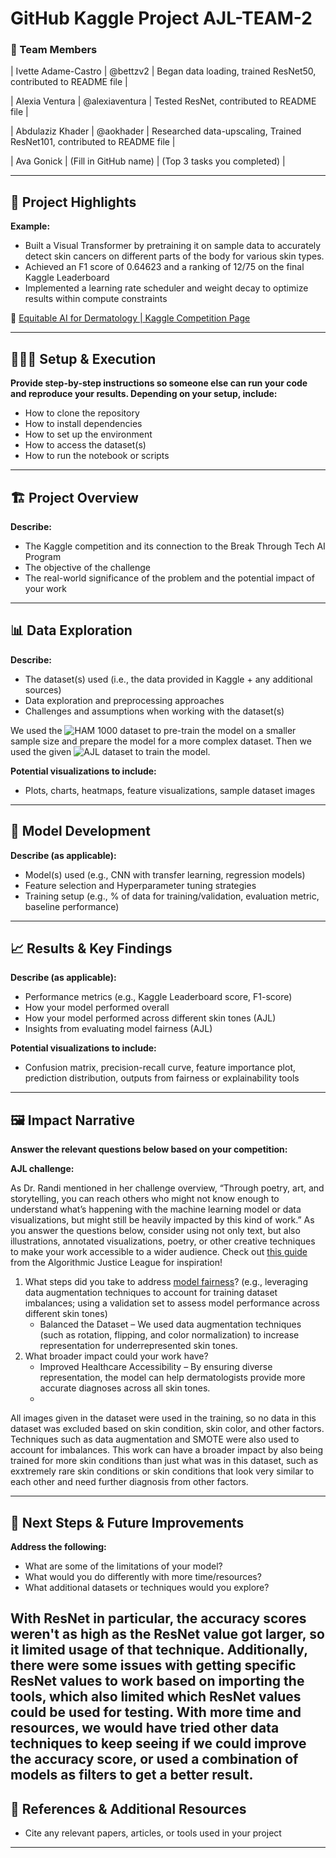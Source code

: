 
# GitHub Kaggle Project AJL-TEAM-2



### **👥 Team Members**
| Ivette Adame-Castro | @bettzv2 | Began data loading, trained ResNet50, contributed to README file |

| Alexia Ventura | @alexiaventura | Tested ResNet, contributed to README file |

| Abdulaziz Khader | @aokhader | Researched data-upscaling, Trained ResNet101, contributed to README file |

| Ava Gonick | (Fill in GitHub name) | (Top 3 tasks you completed) |

---

## **🎯 Project Highlights**

**Example:**

* Built a Visual Transformer by pretraining it on sample data to accurately detect skin cancers on different parts of the body for various skin types.
* Achieved an F1 score of 0.64623 and a ranking of 12/75 on the final Kaggle Leaderboard
* Implemented a learning rate scheduler and weight decay to optimize results within compute constraints

🔗 [Equitable AI for Dermatology | Kaggle Competition Page](https://www.kaggle.com/competitions/bttai-ajl-2025/overview)

---

## **👩🏽‍💻 Setup & Execution**

**Provide step-by-step instructions so someone else can run your code and reproduce your results. Depending on your setup, include:**

* How to clone the repository
* How to install dependencies
* How to set up the environment
* How to access the dataset(s)
* How to run the notebook or scripts

---

## **🏗️ Project Overview**

**Describe:**

* The Kaggle competition and its connection to the Break Through Tech AI Program
* The objective of the challenge
* The real-world significance of the problem and the potential impact of your work


---

## **📊 Data Exploration**

**Describe:**

* The dataset(s) used (i.e., the data provided in Kaggle \+ any additional sources)
* Data exploration and preprocessing approaches
* Challenges and assumptions when working with the dataset(s)

We used the ![HAM 1000](https://www.kaggle.com/datasets/kmader/skin-cancer-mnist-ham10000) dataset to pre-train the model on a smaller sample size and prepare the model for a more complex dataset. Then we used the given ![AJL dataset](https://www.kaggle.com/competitions/bttai-ajl-2025/data) to train the model.

**Potential visualizations to include:**

* Plots, charts, heatmaps, feature visualizations, sample dataset images

---

## **🧠 Model Development**

**Describe (as applicable):**

* Model(s) used (e.g., CNN with transfer learning, regression models)
* Feature selection and Hyperparameter tuning strategies
* Training setup (e.g., % of data for training/validation, evaluation metric, baseline performance)

---

## **📈 Results & Key Findings**

**Describe (as applicable):**

* Performance metrics (e.g., Kaggle Leaderboard score, F1-score)
* How your model performed overall
* How your model performed across different skin tones (AJL)
* Insights from evaluating model fairness (AJL)

**Potential visualizations to include:**

* Confusion matrix, precision-recall curve, feature importance plot, prediction distribution, outputs from fairness or explainability tools

---

## **🖼️ Impact Narrative**

**Answer the relevant questions below based on your competition:**

**AJL challenge:**

As Dr. Randi mentioned in her challenge overview, “Through poetry, art, and storytelling, you can reach others who might not know enough to understand what’s happening with the machine learning model or data visualizations, but might still be heavily impacted by this kind of work.”
As you answer the questions below, consider using not only text, but also illustrations, annotated visualizations, poetry, or other creative techniques to make your work accessible to a wider audience.
Check out [this guide](https://drive.google.com/file/d/1kYKaVNR\_l7Abx2kebs3AdDi6TlPviC3q/view) from the Algorithmic Justice League for inspiration!

1. What steps did you take to address [model fairness](https://haas.berkeley.edu/wp-content/uploads/What-is-fairness_-EGAL2.pdf)? (e.g., leveraging data augmentation techniques to account for training dataset imbalances; using a validation set to assess model performance across different skin tones)
   - Balanced the Dataset – We used data augmentation techniques (such as rotation, flipping, and color normalization) to increase representation for underrepresented skin tones.
3. What broader impact could your work have?
   - Improved Healthcare Accessibility – By ensuring diverse representation, the model can help dermatologists provide more accurate diagnoses across all skin tones.
   - 

All images given in the dataset were used in the training, so no data in this dataset was excluded based on skin condition, skin color, and other factors. Techniques such as data augmentation and SMOTE were also used to account for imbalances. This work can have a broader impact by also being trained for more skin conditions than just what was in this dataset, such as exxtremely rare skin conditions or skin conditions that look very similar to each other and need further diagnosis from other factors.

---

## **🚀 Next Steps & Future Improvements**

**Address the following:**

* What are some of the limitations of your model?
* What would you do differently with more time/resources?
* What additional datasets or techniques would you explore?

With ResNet in particular, the accuracy scores weren't as high as the ResNet value got larger, so it limited usage of that technique. Additionally, there were some issues with getting specific ResNet values to work based on importing the tools, which also limited which ResNet values could be used for testing. With more time and resources, we would have tried other data techniques to keep seeing if we could improve the accuracy score, or used a combination of models as filters to get a better result.
---

## **📄 References & Additional Resources**

* Cite any relevant papers, articles, or tools used in your project

---
